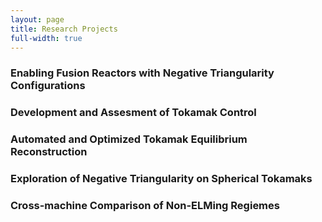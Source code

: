 ```yaml
---
layout: page
title: Research Projects
full-width: true
---
```


### Enabling Fusion Reactors with Negative Triangularity Configurations


### Development and Assesment of Tokamak Control 


### Automated and Optimized Tokamak Equilibrium Reconstruction


### Exploration of Negative Triangularity on Spherical Tokamaks


### Cross-machine Comparison of Non-ELMing Regiemes


